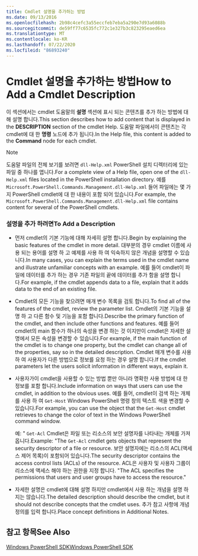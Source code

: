 ```yaml
---
title: Cmdlet 설명을 추가하는 방법
ms.date: 09/13/2016
ms.openlocfilehash: 2b98c4cefc3a55eccfeb7eba5a290e7d93a6088b
ms.sourcegitcommit: de59ff77c6535fc772c1e327b3c823295eaed6ea
ms.translationtype: MT
ms.contentlocale: ko-KR
ms.lasthandoff: 07/22/2020
ms.locfileid: "86893240"
---
```

# <a name="how-to-add-a-cmdlet-description"></a><span data-ttu-id="e3116-102">Cmdlet 설명을 추가하는 방법</span><span class="sxs-lookup"><span data-stu-id="e3116-102">How to Add a Cmdlet Description</span></span>

<span data-ttu-id="e3116-103">이 섹션에서는 cmdlet 도움말의 **설명** 섹션에 표시 되는 콘텐츠를 추가 하는 방법에 대해 설명 합니다.</span><span class="sxs-lookup"><span data-stu-id="e3116-103">This section describes how to add content that is displayed in the **DESCRIPTION** section of the cmdlet Help.</span></span> <span data-ttu-id="e3116-104">도움말 파일에서이 콘텐츠는 각 cmdlet에 대 한 **명령** 노드에 추가 됩니다.</span><span class="sxs-lookup"><span data-stu-id="e3116-104">In the Help file, this content is added to the **Command** node for each cmdlet.</span></span>

> [!NOTE]
> <span data-ttu-id="e3116-105">도움말 파일의 전체 보기를 보려면 `dll-Help.xml` PowerShell 설치 디렉터리에 있는 파일 중 하나를 엽니다.</span><span class="sxs-lookup"><span data-stu-id="e3116-105">For a complete view of a Help file, open one of the `dll-Help.xml` files located in the PowerShell installation directory.</span></span> <span data-ttu-id="e3116-106">예를 `Microsoft.PowerShell.Commands.Management.dll-Help.xml` 들어 파일에는 몇 가지 PowerShell cmdlet에 대 한 내용이 포함 되어 있습니다.</span><span class="sxs-lookup"><span data-stu-id="e3116-106">For example, the `Microsoft.PowerShell.Commands.Management.dll-Help.xml` file contains content for several of the PowerShell cmdlets.</span></span>

### <a name="to-add-a-description"></a><span data-ttu-id="e3116-107">설명을 추가 하려면</span><span class="sxs-lookup"><span data-stu-id="e3116-107">To Add a Description</span></span>

- <span data-ttu-id="e3116-108">먼저 cmdlet의 기본 기능에 대해 자세히 설명 합니다.</span><span class="sxs-lookup"><span data-stu-id="e3116-108">Begin by explaining the basic features of the cmdlet in more detail.</span></span> <span data-ttu-id="e3116-109">대부분의 경우 cmdlet 이름에 사용 되는 용어를 설명 하 고 예제를 사용 하 여 익숙하지 않은 개념을 설명할 수 있습니다.</span><span class="sxs-lookup"><span data-stu-id="e3116-109">In many cases, you can explain the terms used in the cmdlet name and illustrate unfamiliar concepts with an example.</span></span> <span data-ttu-id="e3116-110">예를 들어 cmdlet이 파일에 데이터를 추가 하는 경우 기존 파일의 끝에 데이터를 추가 함을 설명 합니다.</span><span class="sxs-lookup"><span data-stu-id="e3116-110">For example, if the cmdlet appends data to a file, explain that it adds data to the end of an existing file.</span></span>

- <span data-ttu-id="e3116-111">Cmdlet의 모든 기능을 찾으려면 매개 변수 목록을 검토 합니다.</span><span class="sxs-lookup"><span data-stu-id="e3116-111">To find all of the features of the cmdlet, review the parameter list.</span></span> <span data-ttu-id="e3116-112">Cmdlet의 기본 기능을 설명 하 고 다른 함수 및 기능을 포함 합니다.</span><span class="sxs-lookup"><span data-stu-id="e3116-112">Describe the primary function of the cmdlet, and then include other functions and features.</span></span> <span data-ttu-id="e3116-113">예를 들어 cmdlet의 main 함수가 하나의 속성을 변경 하는 것 이지만이 cmdlet은 자세한 설명에서 모든 속성을 변경할 수 있습니다.</span><span class="sxs-lookup"><span data-stu-id="e3116-113">For example, if the main function of the cmdlet is to change one property, but the cmdlet can change all of the properties, say so in the detailed description.</span></span> <span data-ttu-id="e3116-114">Cmdlet 매개 변수를 사용 하 여 사용자가 다른 방법으로 정보를 요청 하는 경우 설명 합니다.</span><span class="sxs-lookup"><span data-stu-id="e3116-114">If the cmdlet parameters let the users solicit information in different ways, explain it.</span></span>

- <span data-ttu-id="e3116-115">사용자가이 cmdlet을 사용할 수 있는 방법 뿐만 아니라 명확한 사용 방법에 대 한 정보를 포함 합니다.</span><span class="sxs-lookup"><span data-stu-id="e3116-115">Include information on ways that users can use the cmdlet, in addition to the obvious uses.</span></span> <span data-ttu-id="e3116-116">예를 들어, cmdlet이 검색 하는 개체를 사용 하 여 `Get-Host` Windows PowerShell 명령 창의 텍스트 색을 변경할 수 있습니다.</span><span class="sxs-lookup"><span data-stu-id="e3116-116">For example, you can use the object that the `Get-Host` cmdlet retrieves to change the color of text in the Windows PowerShell command window.</span></span>

  <span data-ttu-id="e3116-117">예: " `Get-Acl` Cmdlet은 파일 또는 리소스의 보안 설명자를 나타내는 개체를 가져옵니다.</span><span class="sxs-lookup"><span data-stu-id="e3116-117">Example: "The `Get-Acl` cmdlet gets objects that represent the security descriptor of a file or resource.</span></span> <span data-ttu-id="e3116-118">보안 설명자에는 리소스의 ACL(액세스 제어 목록)이 포함되어 있습니다.</span><span class="sxs-lookup"><span data-stu-id="e3116-118">The security descriptor contains the access control lists (ACLs) of the resource.</span></span> <span data-ttu-id="e3116-119">ACL은 사용자 및 사용자 그룹이 리소스에 액세스 해야 하는 권한을 지정 합니다. "</span><span class="sxs-lookup"><span data-stu-id="e3116-119">The ACL specifies the permissions that users and user groups have to access the resource."</span></span>

- <span data-ttu-id="e3116-120">자세한 설명은 cmdlet에 대해 설명 하지만 cmdlet에서 사용 하는 개념을 설명 하지는 않습니다.</span><span class="sxs-lookup"><span data-stu-id="e3116-120">The detailed description should describe the cmdlet, but it should not describe concepts that the cmdlet uses.</span></span> <span data-ttu-id="e3116-121">추가 참고 사항에 개념 정의를 입력 합니다.</span><span class="sxs-lookup"><span data-stu-id="e3116-121">Place concept definitions in Additional Notes.</span></span>

## <a name="see-also"></a><span data-ttu-id="e3116-122">참고 항목</span><span class="sxs-lookup"><span data-stu-id="e3116-122">See Also</span></span>

[<span data-ttu-id="e3116-123">Windows PowerShell SDK</span><span class="sxs-lookup"><span data-stu-id="e3116-123">Windows PowerShell SDK</span></span>](../windows-powershell-reference.md)
